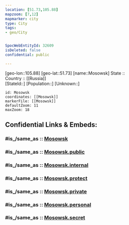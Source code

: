 ```yaml
---
location: [51.73,105.88] 
mapzoom: [7,12] 
mapmarker: city 
type: City
tags:
- geo/City


SpocWebEntityId: 32609
isDeleted: false
confidential: public

---
```

[geo-lon::105.88] 
[geo-lat::51.73] 
[name::Mosowsk] 
State ::  
Country :: [[Russia]]  
[StateId::] 
[Population::] 
[Unknown::] 


```leaflet
id: Mosowsk
coordinates: [[Mosowsk]] 
markerFile: [[Mosowsk]] 
defaultZoom: 11 
maxZoom: 18
```


## Confidential Links & Embeds: 

### #is_/same_as :: [Mosowsk](/_Standards/Earth/Continent/Asia/Asia~North/Asia~NorthEast/Buryatia~Republic/City/Mosowsk.md) 

### #is_/same_as :: [Mosowsk.public](/_public/Earth/Continent/Asia/Asia~North/Asia~NorthEast/Buryatia~Republic/City/Mosowsk.public.md) 

### #is_/same_as :: [Mosowsk.internal](/_internal/Earth/Continent/Asia/Asia~North/Asia~NorthEast/Buryatia~Republic/City/Mosowsk.internal.md) 

### #is_/same_as :: [Mosowsk.protect](/_protect/Earth/Continent/Asia/Asia~North/Asia~NorthEast/Buryatia~Republic/City/Mosowsk.protect.md) 

### #is_/same_as :: [Mosowsk.private](/_private/Earth/Continent/Asia/Asia~North/Asia~NorthEast/Buryatia~Republic/City/Mosowsk.private.md) 

### #is_/same_as :: [Mosowsk.personal](/_personal/Earth/Continent/Asia/Asia~North/Asia~NorthEast/Buryatia~Republic/City/Mosowsk.personal.md) 

### #is_/same_as :: [Mosowsk.secret](/_secret/Earth/Continent/Asia/Asia~North/Asia~NorthEast/Buryatia~Republic/City/Mosowsk.secret.md)

